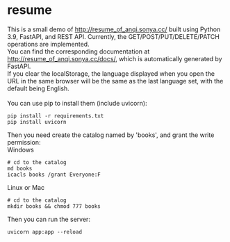 # resume
This is a small demo of http://resume_of_anqi.sonya.cc/ built using Python 3.9, FastAPI, and REST API. Currently, the GET/POST/PUT/DELETE/PATCH operations are implemented. <br/>
You can find the corresponding documentation at http://resume_of_anqi.sonya.cc/docs/, which is automatically generated by FastAPI.<br/>
If you clear the localStorage, the language displayed when you open the URL in the same browser will be the same as the last language set, with the default being English.
<br/><br/>
You can use pip to install them (include uvicorn):
```
pip install -r requirements.txt
pip install uvicorn
```
Then you need create the catalog named by 'books', and grant the write permission:<br/>
Windows
```
# cd to the catalog
md books
icacls books /grant Everyone:F
```
Linux or Mac
```
# cd to the catalog
mkdir books && chmod 777 books
```
Then you can run the server:
```
uvicorn app:app --reload
```